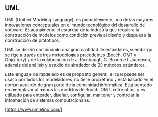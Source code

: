 ## UML

<P> UML (Unified Modeling Language), es probablemente, una de las mayores
innovaciones conceptuales en el mundo tecnológico del desarrollo del software. Es
actualmente el estándar de la industria que requiera la construcción de modelos como
condición previa al diseño y después a la construcción de prototipos.</P

<p>UML se diseñó combinando una gran cantidad de estándares, si embargo se rige a
través de tres metodologías precedentes (Booch, OMT y Objectory) y de la
colaboración de J. Rumbaugh, G. Booch e I. Jacobson, además del análisis y estudio de
alrededor de 20 métodos estándares.</p>

<p>Este lenguaje de modelado es de propósito general, el cual puede ser usado por
todos los modeladores, no tiene propietario y está basado en el común acuerdo de
gran parte de la comunidad informática. Está pensado en reemplazar al menos los
modelos de Booch, OMT, entre otros, y es utilizado para entender, diseñar, configurar,
mantener y controlar la información de sistemas computacionales.</p>

[https://www.umletino.com/]
